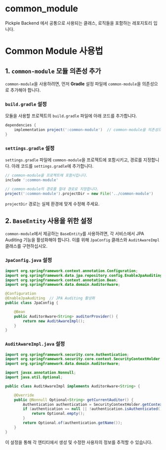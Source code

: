 # common_module

Pickple Backend 에서 공통으로 사용되는 클래스, 로직들을 포함하는 레포지토리 입니다.

# Common Module 사용법

## 1. `common-module` 모듈 의존성 추가

`common-module`을 사용하려면, 먼저 **Gradle** 설정 파일에 `common-module`을 의존성으로 추가해야 합니다.

### `build.gradle` 설정

모듈을 사용할 프로젝트의 `build.gradle` 파일에 아래 코드를 추가합니다.

```gradle
dependencies {
    implementation project(':common-module')  // common-module을 의존성으로 추가
}
```

### `settings.gradle` 설정

`settings.gradle` 파일에 `common-module`을 프로젝트에 포함시키고, 경로를 지정합니다. 아래 코드를 `settings.gradle`에 추가합니다.

```gradle
// common-module을 프로젝트에 포함시킵니다.
include ':common-module'

// common-module의 경로를 절대 경로로 지정합니다.
project(':common-module').projectDir = new File('../common-module')
```

`projectDir` 경로는 실제 환경에 맞게 수정해 주세요.

## 2. `BaseEntity` 사용을 위한 설정

`common-module`에서 제공하는 `BaseEntity`를 사용하려면, 각 서비스에서 JPA Auditing 기능을 활성화해야 합니다. 이를 위해 `JpaConfig` 클래스와 `AuditAwareImpl` 클래스를 구현하십시오.

### `JpaConfig.java` 설정

```java
import org.springframework.context.annotation.Configuration;
import org.springframework.data.jpa.repository.config.EnableJpaAuditing;
import org.springframework.context.annotation.Bean;
import org.springframework.data.domain.AuditorAware;

@Configuration
@EnableJpaAuditing  // JPA Auditing 활성화
public class JpaConfig {

    @Bean
    public AuditorAware<String> auditorProvider() {
        return new AuditAwareImpl();
    }
}
```

### `AuditAwareImpl.java` 설정

```java
import org.springframework.security.core.Authentication;
import org.springframework.security.core.context.SecurityContextHolder;
import org.springframework.data.domain.AuditorAware;

import javax.annotation.Nonnull;
import java.util.Optional;

public class AuditAwareImpl implements AuditorAware<String> {

    @Override
    public @Nonnull Optional<String> getCurrentAuditor() {
        Authentication authentication = SecurityContextHolder.getContext().getAuthentication();
        if (authentication == null || !authentication.isAuthenticated()) {
            return Optional.empty();
        }
        return Optional.of(authentication.getName());
    }
}
```

이 설정을 통해 각 엔티티에서 생성 및 수정한 사용자의 정보를 추적할 수 있습니다.